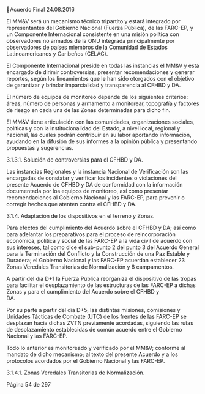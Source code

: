 Acuerdo Final 
24.08.2016 
 
El  MM&V  será  un  mecanismo  técnico  tripartito  y  estará  integrado  por  representantes  del  Gobierno 
Nacional  (Fuerza  Pública),  de  las  FARC-EP,  y  un  Componente  Internacional  consistente  en  una  misión 
política con observadores no armados de la ONU integrada principalmente por observadores de países 
miembros de la Comunidad de Estados Latinoamericanos y Caribeños (CELAC).  
 
El  Componente  Internacional  preside  en  todas  las  instancias  el  MM&V  y  está  encargado  de  dirimir 
controversias,  presentar  recomendaciones  y  generar  reportes,  según  los  lineamientos  que  le  han  sido 
otorgados con el objetivo de garantizar y brindar imparcialidad y transparencia al CFHBD y DA. 
 
El número de equipos de monitoreo depende de los siguientes criterios: áreas, número de personas y 
armamento a monitorear, topografía y factores de riesgo en cada una de las Zonas determinadas para 
dicho fin.  
 
El  MM&V  tiene  articulación  con  las  comunidades,  organizaciones  sociales,  políticas  y  con  la 
institucionalidad  del  Estado,  a  nivel  local,  regional  y  nacional,  las  cuales  podrán  contribuir  en  su  labor 
aportando  información,  ayudando  en  la  difusión  de  sus  informes  a  la  opinión  pública  y  presentando 
propuestas y sugerencias. 
 
3.1.3.1. Solución de controversias para el CFHBD y DA. 
 
Las instancias Regionales y la instancia Nacional de Verificación son las encargadas de constatar y verificar 
los  incidentes  o  violaciones  del  presente  Acuerdo  de  CFHBD  y  DA  de  conformidad  con  la  información 
documentada por los equipos de monitoreo, así como presentar recomendaciones al Gobierno Nacional 
y las FARC-EP, para prevenir o corregir hechos que atenten contra el CFHBD y DA. 
 
3.1.4. Adaptación de los dispositivos en el terreno y Zonas. 
 
Para efectos del cumplimiento del Acuerdo sobre el CFHBD y  DA; así como para adelantar los preparativos 
para el proceso de reincorporación económica, política y social de las FARC-EP a la vida civil de acuerdo 
con sus intereses, tal como dice el sub-punto 2 del punto 3 del Acuerdo General para la Terminación del 
Conflicto y la Construcción de una Paz Estable y Duradera; el Gobierno Nacional y las FARC-EP acuerdan 
establecer 23 Zonas Veredales Transitorias de Normalización y 8 campamentos.   
 
A partir del día D+1 la Fuerza Pública reorganiza el dispositivo de las tropas para facilitar el desplazamiento 
de las estructuras de las FARC-EP a dichas Zonas y para el cumplimiento del Acuerdo sobre el CFHBD y  
DA. 
 
Por su parte a partir del día D+5, las distintas misiones, comisiones y Unidades Tácticas de Combate (UTC) 
de los frentes de las FARC-EP se desplazan hacia dichas ZVTN previamente acordadas, siguiendo las rutas 
de desplazamiento establecidas de común acuerdo entre el Gobierno Nacional y las FARC-EP.  
 
Todo lo anterior es monitoreado y verificado por el MM&V; conforme al mandato de dicho mecanismo; 
al texto del presente Acuerdo y a los protocolos acordados por el Gobierno Nacional y las FARC-EP.  
 
3.1.4.1. Zonas Veredales Transitorias de Normalización.  
 
Página 54 de 297 
 


